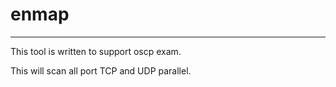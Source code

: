 # enmap
---
This tool is written to support oscp exam.

This will scan all port TCP and UDP parallel.